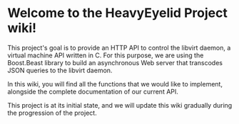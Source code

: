 # Welcome to the HeavyEyelid Project wiki!

This project's goal is to provide an HTTP API to control the libvirt daemon, a virtual machine API written in C.
For this purpose, we are using the Boost.Beast library to build an asynchronous Web server that transcodes JSON queries to the libvirt daemon.

In this wiki, you will find all the functions that we would like to implement, alongside the complete documentation of our current API.

This project is at its initial state, and we will update this wiki gradually during the progression of the project.
